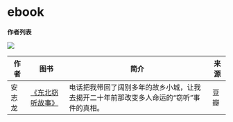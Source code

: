 # ebook


**作者列表**

![](https://vin.dynalias.com/bookshelf/author/aricerul.gif)

| 作者   | 图书                                                | 简介                                                                                     | 来源 |
| ------ | --------------------------------------------------- | ---------------------------------------------------------------------------------------- | ---- |
| 安志龙 | [《东北窃听故事》](https://dbqtgs-douban.wangbin.org/) | 电话把我带回了阔别多年的故乡小城，让我去揭开二十年前那改变多人命运的“窃听”事件的真相。 | 豆瓣 |
